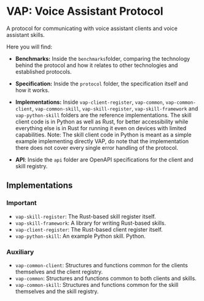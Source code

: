 # VAP: Voice Assistant Protocol

A protocol for communicating with voice assistant clients and voice assistant skills.

Here you will find:

* **Benchmarks:** Inside the `benchmarks`folder, comparing the technology behind the protocol and how it relates to other technologies and established protocols.

* **Specification:** Inside the `protocol` folder, the specification itself and how it works.

* **Implementations:** Inside `vap-client-register`, `vap-common`, `vap-common-client`, `vap-common-skill`, `vap-skill-register`, `vap-skill-framework` and `vap-python-skill` folders are the reference implementations. The skill client code is in Python as well as Rust, for better accessibility while everything else is in Rust for running it even on devices with limited capabilities. Note: The skill client code in Python is meant as a simple example implementing directly VAP, do note that the implementation there does not cover every single error handling of the protocol.

* **API**: Inside the `api` folder are OpenAPI specifications for the client and skill registry.
## Implementations


### Important
* `vap-skill-register`: The Rust-based skill register itself.
* `vap-skill-framework`: A library for writing Rust-based skills.
* `vap-client-register`: The Rust-based client register itself.
* `vap-python-skill`: An example Python skill. Python.

### Auxiliary
* `vap-common-client`: Structures and functions common for the clients themselves and the client registry.
* `vap-common`: Structures and functions common to both clients and skills.
* `vap-common-skill`: Structures and functions common for the skill themselves and the skill registry.
